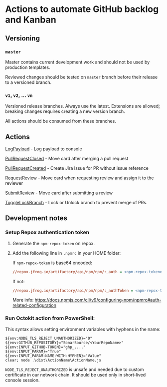 # Actions to automate GitHub backlog and Kanban

## Versioning

### `master`

Master contains current development work and should not be used by production templates.

Reviewed changes should be tested on `master` branch before their release to a versioned branch.

### `v1`, `v2`, ... `vn`

Versioned release branches. Always use the latest. Extensions are allowed; breaking changes requires creating a new version branch.

All actions should be consumed from these branches.

## Actions

[LogPayload](LogPayload) - Log payload to console

[PullRequestClosed](PullRequestClosed) - Move card after merging a pull request

[PullRequestCreated](PullRequestCreated) - Create Jira Issue for PR without issue reference

[RequestReview](RequestReview) - Move card when requesting review and assign it to the reviewer

[SubmitReview](SubmitReview) - Move card after submitting a review

[ToggleLockBranch](ToggleLockBranch) - Lock or Unlock branch to prevent merge of PRs.

## Development notes

### Setup Repox authentication token

1. Generate the `npm-repox-token` on repox.

2. Add the following line in `.npmrc` in your HOME folder:

    If `npm-repox-token` is base64 encoded:
    ```ini
    //repox.jfrog.io/artifactory/api/npm/npm/:_auth = <npm-repox-token>
    ```
    If not:
    ```ini
    //repox.jfrog.io/artifactory/api/npm/npm/:_authToken = <npm-repox-token>
    ```

    More info: https://docs.npmjs.com/cli/v9/configuring-npm/npmrc#auth-related-configuration

### Run Octokit action from PowerShell:

This syntax allows setting environment variables with hyphens in the name:

```
${env:NODE_TLS_REJECT_UNAUTHORIZED}="0"
${env:GITHUB_REPOSITORY}="SonarSource/<YourRepoName>"
${env:INPUT_GITHUB-TOKEN}="ghp_...."
${env:INPUT_PARAM}="True"
${env:INPUT_PARAM-NAME-WITH-HYPHEN}="Value"
clear; node .\dist\ActionName\ActionName.js
```

`NODE_TLS_REJECT_UNAUTHORIZED` is unsafe and needed due to custom certificate in our network chain. It should be used only in short-lived console session.
